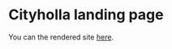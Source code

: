 # Cityholla landing page

You can the rendered site [here](https://desolate-lake-19599.herokuapp.com/).
